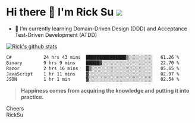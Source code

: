# Hi there 👋 I'm Rick Su ![](https://komarev.com/ghpvc/?username=ricksu978)
<!--
**ricksu978/ricksu978** is a ✨ _special_ ✨ repository because its `README.md` (this file) appears on your GitHub profile.

Here are some ideas to get you started:

- 🔭 I’m currently working on ...
-->
- 🌱 I’m currently learning Domain-Driven Design (DDD) and Acceptance Test-Driven Development (ATDD)
<!--
- 👯 I’m looking to collaborate on ...
- 🤔 I’m looking for help with ...
- 💬 Ask me about ...
- 📫 How to reach me: ...
- 😄 Pronouns: ...
- ⚡ Fun fact: ...
-->
[![Rick's github stats](https://github-readme-stats.vercel.app/api?username=ricksu978&theme=dark)](https://github.com/ricksu978/ricksu978)

<!--START_SECTION:waka-->

```txt
C#            24 hrs 43 mins  ███████████████▒░░░░░░░░░   61.26 %
Binary        9 hrs 9 mins    █████▓░░░░░░░░░░░░░░░░░░░   22.70 %
Razor         2 hrs 16 mins   █▒░░░░░░░░░░░░░░░░░░░░░░░   05.65 %
JavaScript    1 hr 11 mins    ▓░░░░░░░░░░░░░░░░░░░░░░░░   02.97 %
JSON          1 hr 1 min      ▓░░░░░░░░░░░░░░░░░░░░░░░░   02.54 %
```

<!--END_SECTION:waka-->

> **Happiness comes from acquiring the knowledge and putting it into practice.**

Cheers  
RickSu 
